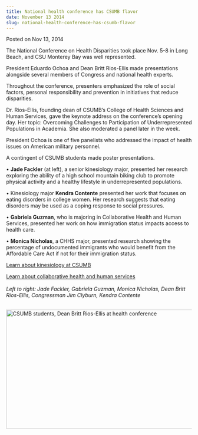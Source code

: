 ```yaml
---
title: National health conference has CSUMB flavor
date: November 13 2014
slug: national-health-conference-has-csumb-flavor
---
```


  



<span class="date">Posted on Nov 13, 2014    </span>
<p>The National Conference on Health Disparities took place Nov.
5-8 in Long Beach, and CSU Monterey Bay was well represented.</p>
<p>President Eduardo Ochoa and Dean Britt Rios-Ellis made
presentations alongside several members of Congress and national
health experts.</p>
<p>Throughout the conference, presenters emphasized the role of
social factors, personal responsibility and prevention in
initiatives that reduce disparities.</p>
<p>Dr. Rios-Ellis, founding dean of CSUMB&#x2019;s College of Health
Sciences and Human Services, gave the keynote address on the
conference&#x2019;s opening day. Her topic: Overcoming Challenges to
Participation of Underrepresented Populations in Academia. She also
moderated a panel later in the week.</p>
<p>President Ochoa is one of five panelists who addressed the
impact of health issues on American military personnel.</p>
<p>A contingent of CSUMB students made poster presentations.</p>
<p>&#x2022; <strong>Jade Fackler</strong> (at left), a senior kinesiology
major, presented her research exploring the ability of a high
school mountain biking club to promote physical activity and a
healthy lifestyle in underrepresented populations.</p>
<p>&#x2022; Kinesiology major <strong>Kendra
Contente</strong>&#xA0;presented her work that focuses on eating
disorders in college women. Her research suggests that eating
disorders may be used as a coping response to social pressures.</p>
<p>&#x2022; <strong>Gabriela Guzman</strong>, who is majoring in
Collaborative Health and Human Services, presented her work on how
immigration status impacts access to health care.</p>
<p>&#x2022; <strong>Monica Nicholas</strong>, a CHHS major, presented
research showing the percentage of undocumented immigrants who
would benefit from the Affordable Care Act if not for their
immigration status.</p>
<p><a href="https://kinesiology.csumb.edu" rel="nofollow">Learn
about kinesiology at CSUMB</a></p>
<p class="small"><a href="https://hhspp.csumb.edu/collaborative-health-human-services-major" rel="nofollow">Learn about collaborative health and human
services</a><br>
<br>
<em>Left to right: Jade Fackler, Gabriela Guzman, Monica Nicholas,
Dean Britt Rios-Ellis, Congressman Jim Clyburn, Kendra
Contente</em></br></br></p>
<p><img alt="CSUMB students, Dean Britt Rios-Ellis at health conference" src="https://news.csumb.edu/sites/default/files/65/attachments/news/images/health_disparities_for_web.jpg" style="float:left; width:550px; height:323px"><br>
&#xA0;</br></img></p>





```
